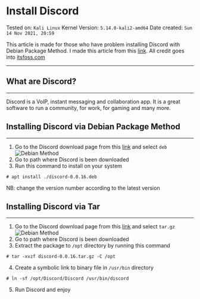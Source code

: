# Install Discord
Tested on: `Kali Linux`
Kernel Version: `5.14.0-kali2-amd64`
Date created: `Sun 14 Nov 2021, 20:59`

This article is made for those who have problem installing Discord with Debian Package Method. I made this article from this [link](https://itsfoss.com/install-discord-linux/). All credit goes into [itsfoss.com](https://itsfoss.com/) </br>

---

## What are Discord?
---
Discord is a VoIP, instant messaging and collaboration app. It is a great software to run a community, for work, for gaming and many more. </br>

## Installing Discord via Debian Package Method
---
1. Go to the Discord download page from this [link](https://discord.com/download) and select `deb`
![Debian Method](https://imgur.com/81XQhhY.png)
2. Go to path where Discord is been downloaded
3. Run this command to install on your system
```
# apt install ./discord-0.0.16.deb
```
NB: change the version number according to the latest version </br>

## Installing Discord via Tar
---
1. Go to the Discord download page from this [link](https://discord.com/download) and select `tar.gz`
![Debian Method](https://imgur.com/81XQhhY.png)
2. Go to path where Discord is been downloaded
3. Extract the package to `/opt` directory by running this command
```
# tar -xvzf discord-0.0.16.tar.gz -C /opt
```
4. Create a symbolic link to binary file in `/usr/bin` directory
```
# ln -sf /opt/Discord/Discord /usr/bin/discord
```
5. Run Discord and enjoy